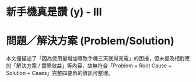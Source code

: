 # 新手機真是讚 (y) - III

# 問題／解決方案 (Problem/Solution)

本文僅描述了「因為使用量增加導致手機三天就得充電」的困擾，但未提及相對應的「解決方案 / 實際效益」等內容，故無符合「Problem + Root Cause + Solution + Cases」完整四要素的資訊可整理。